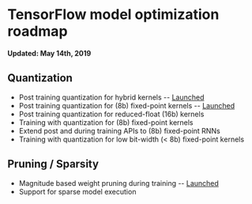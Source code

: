 # TensorFlow model optimization roadmap

**Updated: May 14th, 2019**

## Quantization

*   Post training quantization for hybrid kernels --
    [Launched](https://medium.com/tensorflow/introducing-the-model-optimization-toolkit-for-tensorflow-254aca1ba0a3)
*   Post training quantization for (8b) fixed-point kernels --
    [Launched](https://medium.com/tensorflow/tensorflow-model-optimization-toolkit-post-training-integer-quantization-b4964a1ea9ba)
*   Post training quantization for reduced-float (16b) kernels
*   Training with quantization for (8b) fixed-point kernels
*   Extend post and during training APIs to (8b) fixed-point RNNs
*   Training with quantization for low bit-width (< 8b) fixed-point kernels

## Pruning / Sparsity
* Magnitude based weight pruning during training -- [Launched](https://medium.com/tensorflow/tensorflow-model-optimization-toolkit-pruning-api-42cac9157a6a)
* Support for sparse model execution

